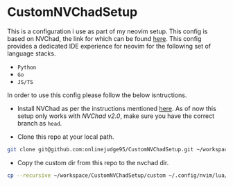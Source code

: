 # CustomNVChadSetup

This is a configuration i use as part of my neovim setup. This config is based on NVChad, the link for which can be found [here](https://nvchad.com/).
This config provides a dedicated IDE experience for neovim for the following set of language stacks.

- `Python`
- `Go`
- `JS/TS`

In order to use this config please follow the below isntructions.

- Install NVChad as per the instructions mentioned [here](https://nvchad.com/docs/quickstart/install). As of now this setup only works with _NVChad v2.0_, make sure you have the correct branch as `head`.

- Clone this repo at your local path.

```bash
git clone git@github.com:onlinejudge95/CustomNVChadSetup.git ~/workspace/CustomNVChadSetup/
```

- Copy the custom dir from this repo to the nvchad dir.

```bash
cp --recursive ~/workspace/CustomNVChadSetup/custom ~/.config/nvim/lua/custom
```
